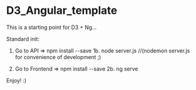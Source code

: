 # D3_Angular_template
This is a starting point for D3 + Ng...

Standard init:
1. Go to API => npm install --save
1b. node server.js //(nodemon server.js for convenience of development ;)

2. Go to Frontend => npm install --save
2b. ng serve 

Enjoy! :)
